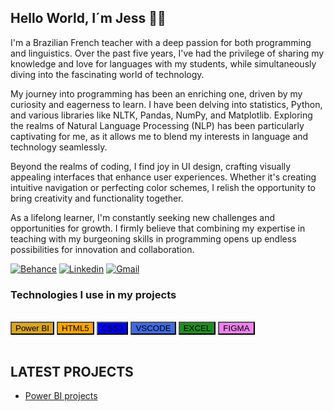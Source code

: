 ## Hello World, I´m Jess 👧🏾

I'm a Brazilian French teacher with a deep passion for both programming and linguistics. Over the past five years, I've had the privilege of sharing my knowledge and love for languages with my students, while simultaneously diving into the fascinating world of technology.

My journey into programming has been an enriching one, driven by my curiosity and eagerness to learn. I have been delving into statistics, Python, and various libraries like NLTK, Pandas, NumPy, and Matplotlib. Exploring the realms of Natural Language Processing (NLP) has been particularly captivating for me, as it allows me to blend my interests in language and technology seamlessly.

Beyond the realms of coding, I find joy in UI design, crafting visually appealing interfaces that enhance user experiences. Whether it's creating intuitive navigation or perfecting color schemes, I relish the opportunity to bring creativity and functionality together.

As a lifelong learner, I'm constantly seeking new challenges and opportunities for growth. I firmly believe that combining my expertise in teaching with my burgeoning skills in programming opens up endless possibilities for innovation and collaboration.

[![Behance](https://img.shields.io/badge/-Behance-blue?style=for-the-badge&logo=behance&logoColor=white)](https://www.behance.net/jessgarcia9/projects)
[![Linkedin](https://img.shields.io/badge/LinkedIn-0077B5?style=for-the-badge&logo=linkedin&logoColor=white)](linkedin.com/in/jéssica-garcia-b41854170)
[![Gmail](https://img.shields.io/badge/Gmail-D14836?style=for-the-badge&logo=gmail&logoColor=white)](webdev.jess.garcia@gmail.com)




### Technologies I use in my projects
<div style="display: inline_block"><br/>
    <button class="button" style="background-color:GoldenRod;">Power BI</button>
    <button class="button" style="background-color:orange;">HTML5</button>
    <button class="button" style="background-color:blue;">CSS3</button>
    <button class="button" style="background-color:RoyalBlue;">VSCODE</button>
    <button class="button" style="background-color:ForestGreen;">EXCEL</button>
    <button class="button" style="background-color:Violet;">FIGMA</button>
   
</div><br/>

## LATEST PROJECTS
- [Power BI projects](https://github.com/Garcia-Jess/Power-BI-projects)



